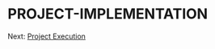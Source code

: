 # PROJECT-IMPLEMENTATION



Next: [Project Execution](https://github.com/n-miera/Fruit-Spoilage-Detection-System/blob/main/PMP/D-PROJECT_EXECUTION.md)
